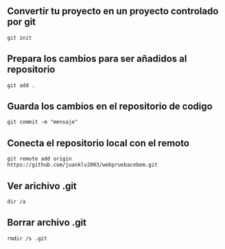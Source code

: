 ## Convertir tu proyecto en un proyecto controlado por git
```
git init
```
## Prepara los cambios para ser añadidos al repositorio
```
git add .
```

## Guarda los cambios en el repositorio de codigo
```
git commit -m "mensaje"
```
## Conecta el repositorio local con el remoto
```
git remote add origin https://github.com/juanklv2003/webpruebacebem.git
```
## Ver arichivo .git
```
dir /a
```
## Borrar archivo .git
```
rmdir /s .git
```
